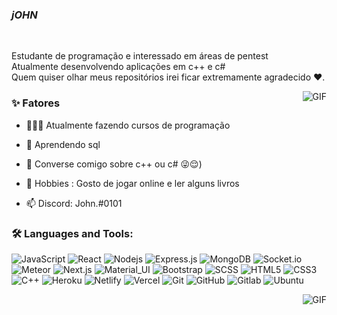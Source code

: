 ###                                   *jOHN*

<br/>

<p>
Estudante de programação e interessado em áreas de pentest
<br/>
Atualmente desenvolvendo aplicações em c++ e c#
<br/>  
Quem quiser olhar meus repositórios irei ficar extremamente agradecido ❤️.
</p>


  <img align="right" alt="GIF" src="https://i.pinimg.com/originals/a2/11/3e/a2113e5c802bb516a97cb2d3b9865018.gif" />
  
### ✨ Fatores

- 👨🏽‍💻 Atualmente fazendo cursos de programação
- 🌱 Aprendendo sql

- 💬 Converse comigo sobre c++ ou c# 😜😌)

- 🎿 Hobbies : Gosto de jogar online e ler alguns livros
- 📫 Discord: John.#0101

### 🛠️ Languages and Tools:

![JavaScript](https://img.shields.io/badge/-JavaScript-black?style=flat-square&logo=javascript)
![React](https://img.shields.io/badge/-React-black?style=flat-square&logo=react)
![Nodejs](https://img.shields.io/badge/-Nodejs-black?style=flat-square&logo=Node.js)
![Express.js](https://img.shields.io/badge/-Express-black?style=flat-square&logo=expressjs)
![MongoDB](https://img.shields.io/badge/-MongoDB-black?style=flat-square&logo=mongodb)
![Socket.io](https://img.shields.io/badge/-Socket-black?style=flat-square&logo=socket.io)
![Meteor](https://img.shields.io/badge/-Meteor-black?style=flat-square&logo=Meteor)
![Next.js](https://img.shields.io/badge/-Next-black?style=flat-square&logo=Next.js)
![Material_UI](https://img.shields.io/badge/-Material_UI-black?style=flat-square&logo=material-ui)
![Bootstrap](https://img.shields.io/badge/-Bootstrap-black?style=flat-square&logo=bootstrap)
![SCSS](https://img.shields.io/badge/-SCSS-black?style=flat-square&logo=SASS)
![HTML5](https://img.shields.io/badge/-HTML5-black?style=flat-square&logo=html5&logoColor=white)
![CSS3](https://img.shields.io/badge/-CSS3-black?style=flat-square&logo=css3)
![C++](https://img.shields.io/badge/-C++-black?style=flat-square&logo=c)
![Heroku](https://img.shields.io/badge/-Heroku-black?style=flat-square&logo=heroku)
![Netlify](https://img.shields.io/badge/-Netlify-black?style=flat-square&logo=netlify)
![Vercel](https://img.shields.io/badge/-Vercel-black?style=flat-square&logo=vercel)
![Git](https://img.shields.io/badge/-Git-black?style=flat-square&logo=git)
![GitHub](https://img.shields.io/badge/-GitHub-black?style=flat-square&logo=github)
![Gitlab](https://img.shields.io/badge/-Gitlab-black?style=flat-square&logo=gitlab)
![Ubuntu](https://img.shields.io/badge/-Ubuntu-black?style=flat-square&logo=ubuntu)

   <img align="right" alt="GIF" src="https://i.pinimg.com/originals/01/e5/81/01e58179ae8a61c083672269a00a6ffe.gif" />
